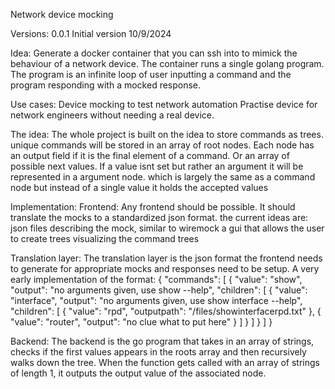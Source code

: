 Network device mocking

Versions:
0.0.1 Initial version 10/9/2024


Idea:
Generate a docker container that you can ssh into to mimick the behaviour of a network device.
The container runs a single golang program.
The program is an infinite loop of user inputting a command and the program responding with a mocked response.

Use cases:
Device mocking to test network automation
Practise device for network engineers without needing a real device.

The idea:
The whole project is built on the idea to store commands as trees. unique commands will be stored in an array of root nodes. Each node has an output field if it is the final element of a command.  Or an array of possible next values. 
If a value isnt set but rather an argument it will be represented in a argument node. which is largely the same as a command node but instead of a single value it holds the accepted values

Implementation:
Frontend:
Any frontend should be possible. It should translate the mocks to a standardized json format.
the current ideas are:
	json files describing the mock, similar to wiremock
	a gui that allows the user to create trees visualizing the command trees

Translation layer:
The translation layer is the json format the frontend needs to generate for appropriate mocks and responses need to be setup.
A very early implementation of the format:
{
    "commands": [
        {
        "value": "show",
        "output": "no arguments given, use show --help",
        "children": [
            {
            "value": "interface",
            "output": "no arguments given, use show interface --help",
            "children": [
                {
                    "value": "rpd",
                    "outputpath": "/files/showinterfacerpd.txt"
                },
                {
                    "value": "router",
                    "output": "no clue what to put here"
                }
            ]
            }
        ]
        }
    ]
}

Backend:
The backend is the go program that takes in an array of strings, checks if the first values appears in the roots array and then recursively walks down the tree.
When the function gets called with an array of strings of length 1, it outputs the output value of the associated node.
